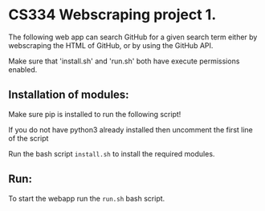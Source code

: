 # CS334 Webscraping project 1.

The following web app can search GitHub for a given search term either by
webscraping the HTML of GitHub, or by using the GitHub API.

Make sure that 'install.sh' and 'run.sh' both have execute
permissions enabled.

## Installation of modules:
Make sure pip is installed to run the following script!

If you do not have python3 already installed then uncomment the first line of the script

Run the bash script `install.sh` to install the required modules.

## Run:
To start the webapp run the `run.sh` bash script.
